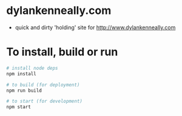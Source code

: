 # dylankenneally.com
- quick and dirty 'holding' site for http://www.dylankenneally.com

# To install, build or run
```bash
# install node deps
npm install

# to build (for deployment)
npm run build

# to start (for development)
npm start
```
